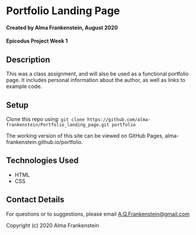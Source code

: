 # Portfolio Landing Page

#### Created by Alma Frankenstein, August 2020
#### Epicodus Project Week 1

## Description

This was a class assignment, and will also be used as a functional portfolio page. It includes personal information about the author, as well as links to example code.

## Setup

Clone this repo using:
```git clone https://github.com/alma-frankenstein/Portfolio_landing_page.git portfolio```

The working version of this site can be viewed on GitHub Pages, alma-frankenstein.github.io/portfolio.

## Technologies Used

* HTML
* CSS

## Contact Details

For questions or to suggestions, please email A.Q.Frankenstein@gmail.com


Copyright (c) 2020 Alma Frankenstein